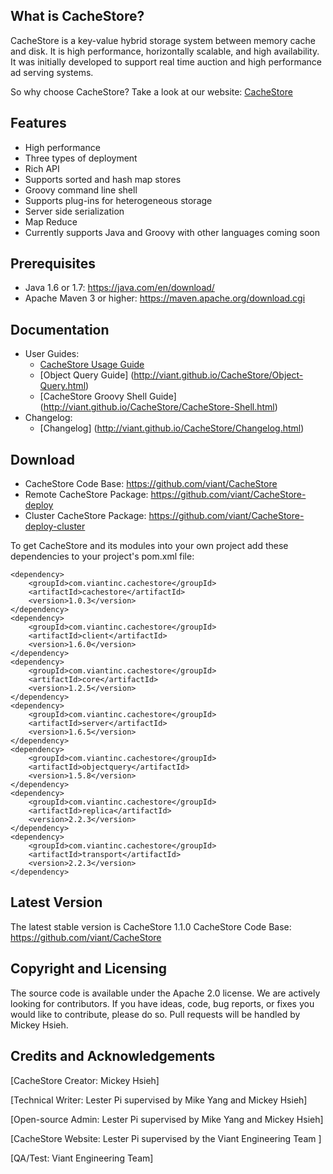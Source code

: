 ## What is CacheStore?
CacheStore is a key-value hybrid storage system between memory cache and disk. It is high performance, horizontally scalable, and high availability. It was initially developed to support real time auction and high performance ad serving systems.

So why choose CacheStore? Take a look at our website: [CacheStore](http://viant.github.io/CacheStore/)


## Features

* High performance
* Three types of deployment
* Rich API
* Supports sorted and hash map stores
* Groovy command line shell
* Supports plug-ins for heterogeneous storage
* Server side serialization
* Map Reduce
* Currently supports Java and Groovy with other languages coming soon

## Prerequisites

* Java 1.6 or 1.7: https://java.com/en/download/
* Apache Maven 3 or higher: https://maven.apache.org/download.cgi

 
## Documentation

* User Guides:
  * [CacheStore Usage Guide](http://viant.github.io/CacheStore/CacheStore-For-Dummies.html)
  * [Object Query Guide] (http://viant.github.io/CacheStore/Object-Query.html)
  * [CacheStore Groovy Shell Guide] (http://viant.github.io/CacheStore/CacheStore-Shell.html)
* Changelog:
	* [Changelog] (http://viant.github.io/CacheStore/Changelog.html)

## Download

* CacheStore Code Base: https://github.com/viant/CacheStore
* Remote CacheStore Package: https://github.com/viant/CacheStore-deploy
* Cluster CacheStore Package: https://github.com/viant/CacheStore-deploy-cluster

To get CacheStore and its modules into your own project add these dependencies to your project's pom.xml file:

    <dependency>
        <groupId>com.viantinc.cachestore</groupId>
        <artifactId>cachestore</artifactId>
        <version>1.0.3</version>
    </dependency>
    <dependency>
        <groupId>com.viantinc.cachestore</groupId>
        <artifactId>client</artifactId>
        <version>1.6.0</version>
    </dependency>
    <dependency>
        <groupId>com.viantinc.cachestore</groupId>
        <artifactId>core</artifactId>
        <version>1.2.5</version>
    </dependency>
    <dependency>
        <groupId>com.viantinc.cachestore</groupId>
        <artifactId>server</artifactId>
        <version>1.6.5</version>
    </dependency>
    <dependency>
        <groupId>com.viantinc.cachestore</groupId>
        <artifactId>objectquery</artifactId>
        <version>1.5.8</version>
    </dependency>
    <dependency>
        <groupId>com.viantinc.cachestore</groupId>
        <artifactId>replica</artifactId>
        <version>2.2.3</version>
    </dependency>
    <dependency>
        <groupId>com.viantinc.cachestore</groupId>
        <artifactId>transport</artifactId>
        <version>2.2.3</version>
    </dependency>

## Latest Version

The latest stable version is CacheStore 1.1.0
CacheStore Code Base: https://github.com/viant/CacheStore

## Copyright and Licensing

The source code is available under the Apache 2.0 license. We are actively looking for contributors. If you have ideas, code, bug reports, or fixes you would like to contribute, please do so. Pull requests will be handled by Mickey Hsieh.

## Credits and Acknowledgements
[CacheStore Creator: Mickey Hsieh]

[Technical Writer: Lester Pi supervised by Mike Yang and Mickey Hsieh] 

[Open-source Admin: Lester Pi supervised by Mike Yang and Mickey Hsieh]

[CacheStore Website: Lester Pi supervised by the Viant Engineering Team ]

[QA/Test: Viant Engineering Team]
